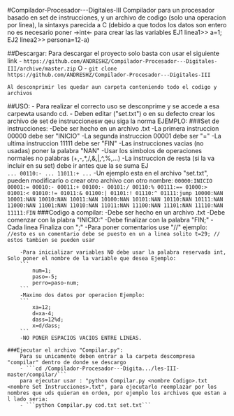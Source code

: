 #Compilador-Procesador---Digitales-III
Compilador para un procesador basado en set de instrucciones, y un archivo de codigo (solo una operacion por linea), la sintaxys parecida a C (debido a que todos los datos son entero no es necesario poner ->int<- para crear las las variables EJ1 linea1>> a=1; EJ2 linea2>> persona=12-a)

##Descargar:
    Para descargar el proyecto solo basta con usar el siguiente link
    - ```https://github.com/ANDRESHZ/Compilador-Procesador---Digitales-III/archive/master.zip```
    O
    - ```git clone https://github.com/ANDRESHZ/Compilador-Procesador---Digitales-III```

    Al desconprimir les quedar aun carpeta conteniendo todo el codigo y archivos
##USO:
    - Para realizar el correcto uso se desconprime y se accede a esa carpewta usando cd.
    - Deben editar ("set.txt") o en su defecto crear los archivo de set de instruccionesw qeu siga la norma EJEMPLO:
    ###Set de instrucciones:
        -Debe ser hecho en un archivo .txt
        -La primera instruccion 00000 debe ser "INICIO"
        -La segunda instruccion 00001 debe ser "="
        -La ultima instruccion 11111 debe ser "FIN"
        -Las instrucciones vacias (no usadas) poner la palabra "NAN"
        -Usar los simbolos de operaciones normales no palabras (+,-,*,/,&,|,^,%,...)
        -La instruccion de resta (si la va incluir en su set) debe ir antes que la se suma EJ  
        ```
            ...
            00110:-
            ...
            11011:+
            ...
        ```
        -Un ejemplo esta en el archivo "set.txt", pueden modificarlo o crear otro archivo con otro nombre:
        ```
            00000:INICIO
            00001:=
            00010:-
            00011:+
            00100:-
            00101:/
            00110:%
            00111:==
            01000:>
            01001:<
            01010:!=
            01011:&
            01100:|
            01101:!
            01110:^
            01111:jump
            10000:NAN
            10001:NAN
            10010:NAN
            10011:NAN
            10100:NAN
            10101:NAN
            10110:NAN
            10111:NAN
            11000:NAN
            11001:NAN
            11010:NAN
            11011:NAN
            11100:NAN
            11101:NAN
            11110:NAN
            11111:FIN
        ```
    ###Codigo a compilar:
        -Debe ser hecho en un archivo .txt
        -Debe comenzar con la plabra "INICIO:"
        -Debe finalizar con la palabra "FIN;"
        -Cada linea Finaliza con ";"
        -Para poner comentarios use "//" ejemplo:
        ``` 
            //esto es un comentario debe se puesto en un a linea solito
            t=29; // estos tambien se pueden usar
        ```    

        -Para inicializar variables NO debe usar la palabra reservada int, Solo poner el nombre de la variable que desea Ejemplo:
        ```
            num=1;
            paso=-5;
            perro=paso-num;
        ```
        -Maximo dos datos por operacion Ejemplo:
        ```
            xa=12;
            d=xa-4;
            dass=12%d;
            x=d/dass;
        ```
        -NO PONER ESPACIOS VACIOS ENTRE LINEAS.
            
    ###Ejecutar el archivo "Compilar.py":
        Para su unicamente deben entrar a la carpeta descompresa "compilar" dentro de donde se descargo
        - ```cd /Compilador-Procesador---Digita.../les-III-master/compilar/```
        para ejecutar usar : "python Compilar.py <nombre Codigo>.txt <nombre Set Instrucciones>.txt", para ejecutarlo reemplazar por los nombres que uds quieran en orden, por ejemplo los archivos que estan a l lado seria:       
        - ```python Compilar.py cod.txt set.txt```

 
